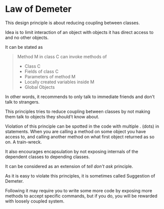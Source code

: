 # Law of Demeter
This design principle is about reducing coupling between classes.

Idea is to limit interaction of an object with objects it has direct access to and no other objects.

It can be stated as
> Method M in class C can invoke methods of 
> * Class C
> * Fields of class C 
> * Parameters of method M
> * Locally created variables inside M
> * Global Objects

In other words, it recommends to only talk to immediate friends and don't talk to strangers.

This principles tries to reduce coupling between classes by not making them talk to objects they should't know about.

Violation of this principle can be spotted in the code with multiple . (dots) in statements. 
When you are calling a method on some object you have access to, and calling another method on what first object returned as so on. 
A train-wreck.

It also encourages encapsulation by not exposing internals of the dependent classes to depending classes.

It can be considered as an extension of *tell don't ask* principle.

As it is easy to violate this principles, it is sometimes called Suggestion of Demeter.

Following it may require you to write some more code by exposing more methods to accept specific commands, but if you do, you will be rewarded with loosely coupled system. 

 